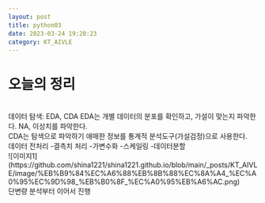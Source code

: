 ```yaml
---
layout: post
title: python03
date: 2023-03-24 19:20:23 
category: KT_AIVLE
---
```


# 오늘의 정리  
<br> 
데이터 탐색: EDA, CDA  
EDA는 개별 데이터의 분포를 확인하고, 가설이 맞는지 파악한다.  
NA, 이상치를 파악한다.  
<br>
CDA는 탐색으로 파악하기 애매한 정보를 통계적 분석도구(가설검정)으로 사용한다.  
<br>
데이터 전처리  
-결측치 처리  
-가변수화  
-스케일링  
-데이터분할  
<br>  
![이미지1](https://github.com/shina1221/shina1221.github.io/blob/main/_posts/KT_AIVLE/image/%EB%B9%84%EC%A6%88%EB%8B%88%EC%8A%A4_%EC%A0%95%EC%9D%98_%EB%B0%8F_%EC%A0%95%EB%A6%AC.png)
<br>
단변량 분석부터 이어서 진행
